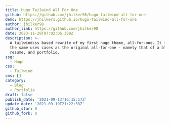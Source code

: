 ```yaml
---
title: Hugo Tailwind All For One
github: https://github.com/jhilker98/hugo-tailwind-all-for-one
demo: https://jhilker1.github.io/hugo-tailwind-all-for-one
author: jhilker98
author_link: https://github.com/jhilker98
date: 2023-11-28T07:02:06.389Z
description: >-
  A tailwindcss based rewrite of my first hugo theme, all-for-one. It fulfills
  the same uses cases as the original all-for-one - namely that of a blog,
  resume, and portfolio.
ssg:
  - Hugo
css:
  - Tailwind
cms: []
category:
  - Blog
  - Portfolio
draft: false
publish_date: '2021-09-13T16:15:17Z'
update_date: '2021-09-19T21:22:33Z'
github_star: 0
github_fork: 0
---
```

